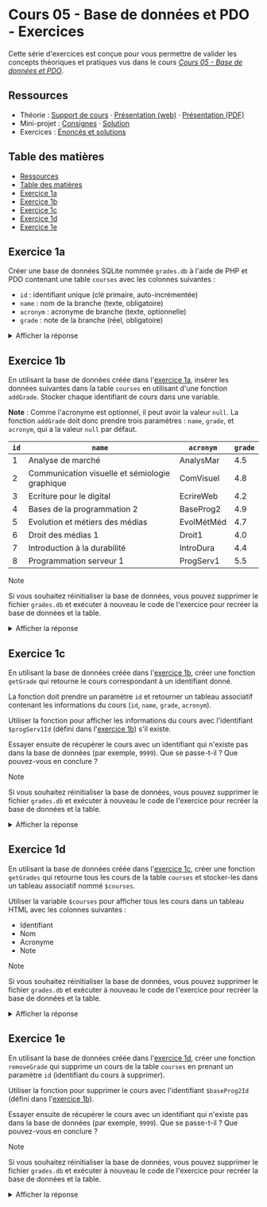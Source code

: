 # Cours 05 - Base de données et PDO - Exercices

Cette série d'exercices est conçue pour vous permettre de valider les concepts
théoriques et pratiques vus dans le cours
_[Cours 05 - Base de données et PDO](../01-theorie/README.md)_.

## Ressources

- Théorie : [Support de cours](../01-theorie/README.md) ·
  [Présentation (web)](https://heig-vd-progserv1-course.github.io/heig-vd-progserv1-course/05-base-de-donnees-et-pdo/01-theorie/index.html)
  ·
  [Présentation (PDF)](https://heig-vd-progserv1-course.github.io/heig-vd-progserv1-course/05-base-de-donnees-et-pdo/01-theorie/05-base-de-donnees-et-pdo-presentation.pdf)
- Mini-projet : [Consignes](../02-mini-project/README.md) ·
  [Solution](../02-mini-project/solution/)
- Exercices : [Énoncés et solutions](../03-exercices/README.md)

## Table des matières

- [Ressources](#ressources)
- [Table des matières](#table-des-matières)
- [Exercice 1a](#exercice-1a)
- [Exercice 1b](#exercice-1b)
- [Exercice 1c](#exercice-1c)
- [Exercice 1d](#exercice-1d)
- [Exercice 1e](#exercice-1e)

## Exercice 1a

Créer une base de données SQLite nommée `grades.db` à l'aide de PHP et PDO
contenant une table `courses` avec les colonnes suivantes :

- `id` : identifiant unique (clé primaire, auto-incrémentée)
- `name` : nom de la branche (texte, obligatoire)
- `acronym` : acronyme de branche (texte, optionnelle)
- `grade` : note de la branche (réel, obligatoire)

<details>
<summary>Afficher la réponse</summary>

```php
<?php
// Chemin vers le fichier de base de données SQLite
const DATABASE_FILE = './grades.db';

// Création d'une instance de PDO pour se connecter à la base de données
$pdo = new PDO("sqlite:" . DATABASE_FILE);

// On définit la requête SQL pour créer la table `courses` si elle n'existe pas déjà
$sql = "CREATE TABLE IF NOT EXISTS courses (
    id INTEGER PRIMARY KEY AUTOINCREMENT,
    name TEXT NOT NULL,
    acronym TEXT,
    grade FLOAT NOT NULL
);";

// On exécute la requête SQL pour créer la table
$pdo->exec($sql);
```

</details>

## Exercice 1b

En utilisant la base de données créée dans l'[exercice 1a](#exercice-1a),
insérer les données suivantes dans la table `courses` en utilisant d'une
fonction `addGrade`. Stocker chaque identifiant de cours dans une variable.

**Note** : Comme l'acronyme est optionnel, il peut avoir la valeur `null`. La
fonction `addGrade` doit donc prendre trois paramètres : `name`, `grade`, et
`acronym`, qui a la valeur `null` par défaut.

| `id` | `name`                                         | `acronym`  | `grade` |
| ---- | ---------------------------------------------- | ---------- | ------- |
| 1    | Analyse de marché                              | AnalysMar  | 4.5     |
| 2    | Communication visuelle et sémiologie graphique | ComVisuel  | 4.8     |
| 3    | Ecriture pour le digital                       | EcrireWeb  | 4.2     |
| 4    | Bases de la programmation 2                    | BaseProg2  | 4.9     |
| 5    | Evolution et métiers des médias                | EvolMétMéd | 4.7     |
| 6    | Droit des médias 1                             | Droit1     | 4.0     |
| 7    | Introduction à la durabilité                   | IntroDura  | 4.4     |
| 8    | Programmation serveur 1                        | ProgServ1  | 5.5     |

> [!NOTE]
>
> Si vous souhaitez réinitialiser la base de données, vous pouvez supprimer le
> fichier `grades.db` et exécuter à nouveau le code de l'exercice pour recréer
> la base de données et la table.

<details>
<summary>Afficher la réponse</summary>

```php
<?php

<?php

// Fonction pour ajouter une note dans la table `courses`
// Comme l'acronyme est facultatif, on lui donne une valeur par défaut `null`.
function addGrade($name, $grade, $acronym = null) {
    global $pdo;

    // On définit la requête SQL pour ajouter un cours
    $sql = "INSERT INTO courses (
        name,
        acronym,
        grade
    ) VALUES (
        '$name',
        '$acronym',
        '$grade'
    )";

    // On exécute la requête SQL pour ajouter un cours
    $pdo->exec($sql);

    // On récupère l'identifiant du cours ajouté
    $courseId = $pdo->lastInsertId();

    // On retourne l'identifiant du cours ajouté.
    return $courseId;
}

$analysMarId = addGrade('Analyse de marché', 4.5, 'AnalysMar');
$comVisuelId = addGrade('Communication visuelle et sémiologie graphique', 4.8, 'ComVisuel');
$ecrireWebId = addGrade('Ecriture pour le digital', 4.2, 'EcrireWeb');
$baseProg2Id = addGrade('Bases de la programmation 2', 4.9, 'BaseProg2');
$evolMétMédId = addGrade('Evolution et métiers des médias', 4.7, 'EvolMétMéd');
$droit1Id = addGrade('Droit des médias 1', 4.0, 'Droit1');
$introDuraId = addGrade('Introduction à la durabilité', 4.4, 'IntroDura');
$progServ1Id = addGrade('Programmation serveur 1', 5.5, 'ProgServ1');
```

</details>

## Exercice 1c

En utilisant la base de données créée dans l'[exercice 1b](#exercice-1b), créer
une fonction `getGrade` qui retourne le cours correspondant à un identifiant
donné.

La fonction doit prendre un paramètre `id` et retourner un tableau associatif
contenant les informations du cours (`id`, `name`, `grade`, `acronym`).

Utiliser la fonction pour afficher les informations du cours avec l'identifiant
`$progServ1Id` (défini dans l'[exercice 1b](#exercice-1b)) s'il existe.

Essayer ensuite de récupérer le cours avec un identifiant qui n'existe pas dans
la base de données (par exemple, `9999`). Que se passe-t-il ? Que pouvez-vous en
conclure ?

> [!NOTE]
>
> Si vous souhaitez réinitialiser la base de données, vous pouvez supprimer le
> fichier `grades.db` et exécuter à nouveau le code de l'exercice pour recréer
> la base de données et la table.

<details>
<summary>Afficher la réponse</summary>

```php
// Fonction pour récupérer un cours par son identifiant
function getGrade($id) {
    global $pdo;

    // On définit la requête SQL pour récupérer un cours par son identifiant
    $sql = "SELECT * FROM courses WHERE id = $id";

    // On récupère le cours correspondant à l'identifiant
    $course = $pdo->query($sql);

    // On transforme le résultat en un tableau associatif
    $course = $course->fetch();

    // On retourne le cours
    return $course;
}

$progServ1 = getGrade($progServ1Id);

if ($progServ1) {
  // On affiche le cours récupéré
  echo "<h1>Informations sur le cours</h1>";
  echo "<p><strong>Identifiant</strong> : " . $progServ1['id'] . "</p>";
  echo "<p><strong>Nom</strong> : " . $progServ1['name'] . "</p>";
  echo "<p><strong>Acronyme</strong> : " . $progServ1['acronym'] . "</p>";
  echo "<p><strong>Note</strong> : " . $progServ1['grade'] . "</p>";
}

// On essaie de récupérer un cours avec un identifiant qui n'existe pas
$courseNotFound = getGrade(9999);

if (!$courseNotFound) {
  echo "<p>Aucun cours trouvé avec cet identifiant.</p>";
} else {
  echo "<h1>Informations sur le cours</h1>";
  echo "<p><strong>Identifiant</strong> : " . $courseNotFound['id'] . "</p>";
  echo "<p><strong>Nom</strong> : " . $courseNotFound['name'] . "</p>";
  echo "<p><strong>Acronyme</strong> : " . $courseNotFound['acronym'] . "</p>";
  echo "<p><strong>Note</strong> : " . $courseNotFound['grade'] . "</p>";
}
```

Lorsque nous récupérons un cours avec un identifiant qui n'existe pas, la
fonction `getGrade` retourne `false`.

Cela signifie que la requête SQL n'a pas trouvé de résultat correspondant à
l'identifiant donné.

Nous pouvons en déduire que la base de données fonctionne correctement et que la
requête SQL a été exécutée avec succès, mais qu'il n'y a pas de cours
correspondant à l'identifiant fourni.

Cela nous permet de gérer les erreurs de manière appropriée dans notre
application.

</details>

## Exercice 1d

En utilisant la base de données créée dans l'[exercice 1c](#exercice-1c), créer
une fonction `getGrades` qui retourne tous les cours de la table `courses` et
stocker-les dans un tableau associatif nommé `$courses`.

Utiliser la variable `$courses` pour afficher tous les cours dans un tableau
HTML avec les colonnes suivantes :

- Identifiant
- Nom
- Acronyme
- Note

> [!NOTE]
>
> Si vous souhaitez réinitialiser la base de données, vous pouvez supprimer le
> fichier `grades.db` et exécuter à nouveau le code de l'exercice pour recréer
> la base de données et la table.

<details>
<summary>Afficher la réponse</summary>

```php
function getGrades() {
    global $pdo;

    // On définit la requête SQL pour récupérer tous les cours
    $sql = "SELECT * FROM courses";

    // On récupère tous les cours
    $courses = $pdo->query($sql);

    // On transforme le résultat en un tableau associatif
    $courses = $courses->fetchAll();

    // On retourne les cours
    return $courses;
}

$grades = getGrades();

// On affiche tous les cours dans un tableau HTML
?>

<h1>Liste des cours</h1>
<table>
    <tr>
        <th>Identifiant</th>
        <th>Nom</th>
        <th>Acronyme</th>
        <th>Note</th>
    </tr>

    <?php foreach ($grades as $grade): ?>
        <tr>
            <td><?php echo $grade['id']; ?></td>
            <td><?php echo $grade['name']; ?></td>
            <td><?php echo $grade['acronym']; ?></td>
            <td><?php echo $grade['grade']; ?></td>
        </tr>
    <?php endforeach; ?>
</table>
```

</details>

## Exercice 1e

En utilisant la base de données créée dans l'[exercice 1d](#exercice-1d), créer
une fonction `removeGrade` qui supprime un cours de la table `courses` en
prenant un paramètre `id` (identifiant du cours à supprimer).

Utiliser la fonction pour supprimer le cours avec l'identifiant `$baseProg2Id`
(défini dans l'[exercice 1b](#exercice-1b)).

Essayer ensuite de récupérer le cours avec un identifiant qui n'existe pas dans
la base de données (par exemple, `9999`). Que se passe-t-il ? Que pouvez-vous en
conclure ?

> [!NOTE]
>
> Si vous souhaitez réinitialiser la base de données, vous pouvez supprimer le
> fichier `grades.db` et exécuter à nouveau le code de l'exercice pour recréer
> la base de données et la table.

<details>
<summary>Afficher la réponse</summary>

```php
<?php
// Fonction pour supprimer un cours par son identifiant
function removeGrade($id) {
    global $pdo;

    // On définit la requête SQL pour supprimer un cours par son identifiant
    $sql = "DELETE FROM courses WHERE id = '$id'";

    // On exécute la requête SQL pour supprimer le cours
    return $pdo->exec($sql);
}

// On supprime le cours avec l'identifiant `$baseProg2Id`
$numberOfAffectedRows = removeGrade($baseProg2Id);

if ($numberOfAffectedRows == 1) {
    echo "<p>Le cours avec l'identifiant $baseProg2Id a été supprimé avec succès.</p>";
} else {
    echo "<p>Erreur lors de la suppression du cours avec l'identifiant $baseProg2Id.</p>";
}

// On essaie de supprimer un cours avec un identifiant qui n'existe pas
$numberOfAffectedRows = removeGrade(9999);

if ($numberOfAffectedRows == 1) {
    echo "<p>Le cours avec l'identifiant 9999 a été supprimé avec succès.</p>";
} else {
    echo "<p>Aucun cours trouvé avec cet identifiant (9999).</p>";
}
```

Comme la méthode `exec` retourne le nombre de lignes affectées par la requête
SQL, nous pouvons savoir si la suppression a réussi ou non.

Si l'identifiant n'existe pas, la fonction retourne 0, car aucun enregistrement
n'a été supprimé (la méthode `exec` retourne le nombre de lignes affectées).

Si l'identifiant existe, la fonction retourne le nombre de lignes supprimées (en
l’occurrence, 1 enregistrement).

Cela nous permet de savoir si la suppression a réussi ou non.

</details>
